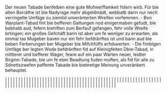 Der neuen Tabade benfelben eine gute Mufmerffamkeit fídern wirb. Für bie alten Borräthe ist bie Nadyrage mehr abgeldmädt, webbatb darin nur nech verringelte Umfäge zu ziemlid unveränterten Wreifen vorfemmen. - Bon Warplant-Tabad fint bie befferen Gattungen nod einigermaben gefudt, bie bebhatb aud, fefern biehiften zum Berfauf gefangen, fehr volle Wreife brtingen; ein großes Gefchäft barin ist aber um fe weniger zu erwarten, als einmal tas Mugeber baven nur ein fehr befdränftes ist und bann aud bie beben Ferberungen ber Mugeber bie Mifchfüffs erfobwerten. - Die fimblgen Umfäge ber legten Wode befdränften fid auf Kleinigfeiten Dbie-Tabad, in mittlerer und befferer Wager, fewie auf ein paar Warten neuer, leidter Birginn-Tabade, bie um fe eber Beadtung fuden muften, als fid für alle zu Sdnettszwefen paffente Tabade bie biebretige Meinung unveränbert behauptet.

|  |  |  |  |  |  |  |  |  |  |  |  |  |  |  |  |  |  |  |  |  |  |  |  |  |  |  |  |  |  |  |  |  |  |  |  |  |  |  |  |  |  |  |  |  |  |  |  |  |  |  |  |  |  |  |  |  |  |  |  |  |  |  |  |  |  |  |  |  |  |  |  |  |  |  |  |  |  |  |  |  |  |  |  |  |  |  |  |  |  |  |  |  |  |  |  |  |  |  |  |
